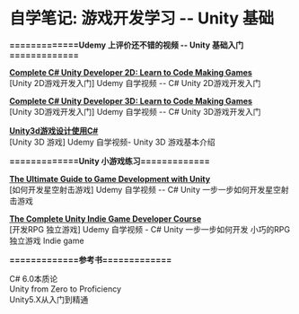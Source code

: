 # 自学笔记: 游戏开发学习 -- Unity 基础

**=============Udemy 上评价还不错的视频 -- Unity 基础入门=============**

**[Complete C# Unity Developer 2D: Learn to Code Making Games](https://github.com/sweet-melone/game-unity/wiki/2D)** <br/>
[Unity  2D游戏开发入门] Udemy 自学视频 -- C# Unity  2D游戏开发入门

**[Complete C# Unity Developer 3D: Learn to Code Making Games](https://github.com/sweet-melone/game-unity/wiki/3D)** <br/>
[Unity 3D游戏开发入门] Udemy 自学视频 -- C# Unity  3D游戏开发入门


**[Unity3d游戏设计使用C#](https://github.com/sweet-melone/game-unity/wiki/basic)** <br/>
[Unity 3D 游戏] Udemy 自学视频- Unity 3D 游戏基本介绍 


**=============Unity 小游戏练习=============**

**[The Ultimate Guide to Game Development with Unity](https://github.com/sweet-melone/game-unity/wiki/galaxy-shooter)** <br/>
[如何开发星空射击游戏] Udemy 自学视频 -- C# Unity 一步一步如何开发星空射击游戏

**[The Complete Unity Indie Game Developer Course](https://github.com/sweet-melone/game-unity/wiki/indie)** <br/>
[开发RPG 独立游戏] Udemy 自学视频 - C# Unity  一步一步如何开发 小巧的RPG 独立游戏 Indie game  


**=============参考书=============**

C# 6.0本质论<br/>
Unity from Zero to Proficiency<br/>
Unity5.X从入门到精通<br/>



